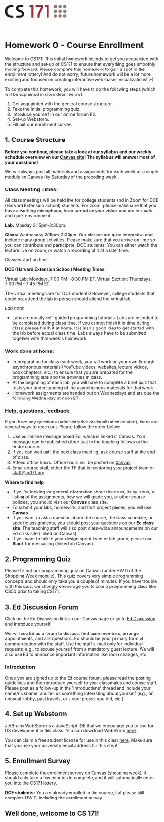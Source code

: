 <!-----
layout: lab
exclude: true
----->

<img src="cs171-logo.png" width="200">

&nbsp;

# Homework 0 - Course Enrollment

Welcome to CS171!  This initial homework intends to get you acquainted with the structure and set-up of CS171 to ensure that everything goes smoothly moving forward. Please complete this homework to gain a spot in the enrollment lottery! And do not worry, future homework will be a lot more exciting and focused on creating interactive web-based visualizations! :-)

To complete this homework, you will have to do the following steps (which will be explained in more detail below):

1. Get acquainted with the general course structure.
2. Take the initial programming quiz.
3. Introduce yourself in our online forum Ed.
4. Set-up Webstorm.
5. Fill out our enrollment survey.

## 1. Course Structure
**Before you continue, please take a look at our syllabus and our weekly schedule overview on our [Canvas site](https://canvas.harvard.edu/courses/108108)! The syllabus will answer most of your questions!**

We will always post all materials and assignments for each week as a single module on Canvas (by Saturday of the preceding week).

### Class Meeting Times:

All class meetings will be held live for college students and in Zoom for DCE (Harvard Extension School) students. For zoom, please make sure that you have a working microphone, have turned on your video, and are in a safe and quiet environment.

**Lab:** Monday 2:15pm-3:30pm.

**Class:** Wednesday 2:15pm-3:30pm. Our classes are quite interactive and include many group activities. Please make sure that you arrive on time so you can contribute and participate.
DCE students: You can either watch the lecture live on zoom, or watch a recording of it at a later time.  

Classes start on time!

**DCE (Harvard Extension School) Meeting Times**:

Virtual Lab: Mondays, 7:00 PM - 8:30 PM ET.
Virtual Section: Thursdays, 7:00 PM - 7:45 PM ET.

The virtual meetings are for DCE students! However, college students that could not attend the lab in person should attend the virtual lab.



*Lab note:*

* Labs are mostly self-guided programming tutorials. Labs are intended to be completed during class time. If you cannot finish it in time during class, please finish it at home. It is also a good idea to get started with the lab before actual class time. Labs always have to be submitted together with that week's homework.


### Work done at home:

* In preparation for class each week, you will work on your own through asynchronous materials (YouTube videos, websites, lecture videos, book chapters, etc.) to ensure that you are prepared for the programming labs and the activities in class.
* At the beginning of each lab, you will have to complete a brief quiz that tests your understanding of the asynchronous materials for that week.
* Homework assignments are handed out on Wednesdays and are due the following Wednesday at noon ET.


### Help, questions, feedback:

If you have any questions (administrative or visualization-related), there are several ways to reach out. Please follow the order below:

1. Use our online message board Ed, which is linked in Canvas. Your message can be published either just to the teaching fellows or the entire course.
2. If you can wait until the next class meeting, ask course staff at the end of class.
3. Attend office hours. Office hours will be posted on [Canvas](https://canvas.harvard.edu/courses/108108/pages/schedule).
4. Email course staff, either the TF that is mentoring your project team or staff@cs171.org.

**Where to find help**
* If you’re looking for general information about the class, its syllabus, a listing of the assignments, how we will grade you, or other course policies, you should visit our **Canvas** class site.
* To submit your labs, homework, and final project pieces, you will use **Canvas**.
* If you want to ask a question about the course, the class schedule, or specific assignments, you should post your questions on our **Ed class site**. The teaching staff will also post class-wide announcements on our Ed class site (linked on Canvas).
* If you want to talk to your design sprint team or lab group, please use **Slack** for messaging (linked on Canvas).

## 2. Programming Quiz
Please fill out our programming quiz on Canvas (under HW 0 of the Shopping Week module). This quiz covers very simple programming concepts and should only take you a couple of minutes. If you have trouble with this quiz, we strongly encourage you to take a programming class like CS50 prior to taking CS171.

<!--
## 4. Studio sign-up
Our studios start already in the third week of the semester, so it is vital that you give us your studio preferences as soon as possible! To sign-up, go to Canvas -> People -> Groups or use [this link](https://canvas.harvard.edu/courses/30002/groups).
-->

<!-- [DCE]
On-campus students (non DCE), please follow the FAS Sectioning instructions [here](http://about.my.harvard.edu/sectioning-students) to sign up for studios.

DCE students will be assigned into studio groups by us and will get an email from their assigned studio TF by Tuesday of the second week.
-->

## 3. Ed Discussion Forum
Click on the Ed Discussion link on our Canvas page or go to [Ed Discussion](https://canvas.harvard.edu/courses/108108/external_tools/78506?display=borderless) and introduce yourself.

<!-- [DCE]
If you are a DCE student and don't have a Harvard e-mail address, please sign up for one [here](http://g.harvard.edu/extension-school-and-summer-school-faq/extension_opt_in).-->

We will use Ed as a forum to discuss, find team members, arrange appointments, and ask questions. Ed should be your primary form of communication with the staff. Use the staff e-mail only for individual requests, e.g., to excuse yourself from a mandatory guest lecture. We will also use Ed to announce important information like room changes, etc.

### Introduction

Once you are signed up to the Ed course forum, please read the posting guidelines and then introduce yourself to your classmates and course staff. Please post as a follow-up in the 'Introductions' thread and include your name/nickname, and tell us something interesting about yourself (e.g., an unusual hobby, past travels, or a cool project you did, etc.).

## 4. Set up Webstorm

JetBrains WebStorm is a JavaScript IDE that we encourage you to use for D3 development in this class. You can download WebStorm [here](https://www.jetbrains.com/webstorm/).

You can claim a free student license for use in this class [here](https://www.jetbrains.com/student/). Make sure that you use your university email address for this step!

## 5. Enrollment Survey
Please complete the enrollment survey on Canvas (shopping week). It should only take a few minutes to complete, and it will automatically enter you into the CS171 lottery.

**DCE students:** You are already enrolled in the course, but please still complete HW 0, including the enrollment survey.


## Well done, welcome to CS 171!
